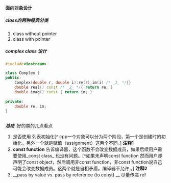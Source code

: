 #### 面向对象设计

##### class的两种经典分类

1. class without pointer
2. class with pointer

##### complex class 设计

~~~c++
#include<iostream>

class Complex {
public:
    Complex(double r, double i):re(r),im(i) /* _1_ */{}
    double real() const /* _2_ */{ return re; }
    double imag() const { return im; }
    
private:
    double re, im;
}



~~~

***总结*** :好的类的几点看点

1. 是否使用 列表初始化[^ cpp一个对象可以分为两个阶段，第一个是创建时的初始化，另外一个就是赋值（assignment）这两个不同。] __注释1__
2. __const function__ 告诉编译器，这个函数不会改变数据成员，如果后续用户需要使用_const class_ 也没有问题。[^如果未声明const function 然而用户却声明了const object，然后调用非const function，非const function说自己可能会改变数据成员。这两个就是自相矛盾，编译器不允许 。] __注释2__
3. __pass by value vs. pass by reference (to const) __ 尽量传递 ref
